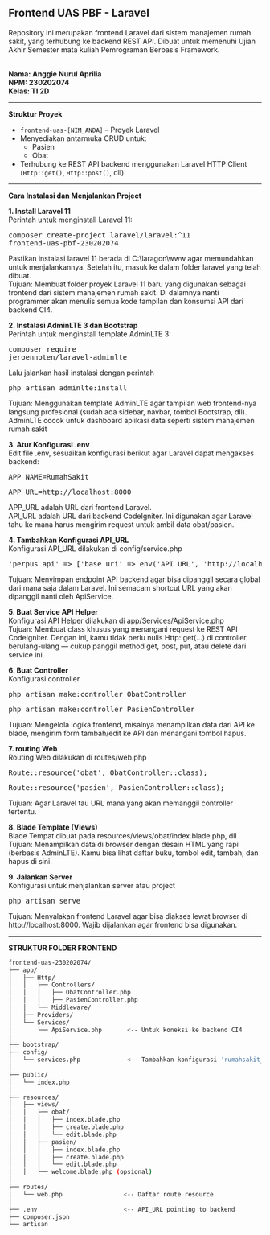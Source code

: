 <h2>Frontend UAS PBF - Laravel</h2>
<p>Repository ini merupakan frontend Laravel dari sistem manajemen rumah sakit, yang terhubung ke backend REST API. Dibuat untuk memenuhi Ujian Akhir Semester mata kuliah Pemrograman Berbasis Framework.</p>
<p><b>
    <br>Nama: Anggie Nurul Aprilia
    <br>NPM: 230202074
    <br>Kelas: TI 2D
</b></p>
<hr>
<p><b>Struktur Proyek</b></p>
    <ul>
      <li><code>frontend-uas-[NIM_ANDA]</code> – Proyek Laravel</li>
      <li>Menyediakan antarmuka CRUD untuk:
        <ul>
          <li>Pasien</li>
          <li>Obat</li>
        </ul>
      </li>
      <li>Terhubung ke REST API backend menggunakan Laravel HTTP Client
        (<code>Http::get()</code>, <code>Http::post()</code>, dll)
      </li>
    </ul>
<hr>

<strong>Cara Instalasi dan Menjalankan Project</strong>
<br>
<b><p>1. Install Laravel 11</b>
<br>Perintah untuk menginstall Laravel 11:
<br><pre>composer create-project laravel/laravel:^11 frontend-uas-pbf-230202074</pre>
Pastikan instalasi laravel 11 berada di C:\laragon\www agar memundahkan untuk menjalankannya. Setelah itu, masuk ke dalam folder laravel yang telah dibuat.
<br>Tujuan: Membuat folder proyek Laravel 11 baru yang digunakan sebagai frontend dari sistem manajemen rumah sakit. Di dalamnya nanti programmer akan menulis semua kode tampilan dan konsumsi API dari backend CI4.

<b><p>2. Instalasi AdminLTE 3 dan Bootstrap</b>
<br>Perintah untuk menginstall template AdminLTE 3:
<br><pre>composer require jeroennoten/laravel-adminlte</pre>
Lalu jalankan hasil instalasi dengan perintah
<pre>php artisan adminlte:install</pre>
Tujuan: Menggunakan template AdminLTE agar tampilan web frontend-nya langsung profesional (sudah ada sidebar, navbar, tombol Bootstrap, dll). AdminLTE cocok untuk dashboard aplikasi data seperti sistem manajemen rumah sakit

<b><p>3. Atur Konfigurasi .env</b>
<br>Edit file .env, sesuaikan konfigurasi berikut agar Laravel dapat mengakses backend:
<pre>APP_NAME=RumahSakit</pre>
<pre>APP_URL=http://localhost:8000</pre>
APP_URL adalah URL dari frontend Laravel.
<br>API_URL adalah URL dari backend CodeIgniter. Ini digunakan agar Laravel tahu ke mana harus mengirim request untuk ambil data obat/pasien.

<b><p>4. Tambahkan Konfigurasi API_URL</b>
<br>Konfigurasi API_URL dilakukan di config/service.php
<pre>'perpus_api' => ['base_uri' => env('API_URL', 'http://localhost:8080'),]</pre>
Tujuan: Menyimpan endpoint API backend agar bisa dipanggil secara global dari mana saja dalam Laravel. Ini semacam shortcut URL yang akan dipanggil nanti oleh ApiService.

<b><p>5. Buat Service API Helper</b>
<br>Konfigurasi API Helper dilakukan di app/Services/ApiService.php
<br>Tujuan: Membuat class khusus yang menangani request ke REST API CodeIgniter. Dengan ini, kamu tidak perlu nulis Http::get(...) di controller berulang-ulang — cukup panggil method get, post, put, atau delete dari service ini.

<b><p>6. Buat Controller</b>
<br>Konfigurasi controller
<pre>php artisan make:controller ObatController</pre>
<pre>php artisan make:controller PasienController</pre>
Tujuan: Mengelola logika frontend, misalnya menampilkan data dari API ke blade, mengirim form tambah/edit ke API dan menangani tombol hapus.

<b><p>7. routing Web</b>
<br>Routing Web dilakukan di routes/web.php
<pre>Route::resource('obat', ObatController::class);</pre>
<pre>Route::resource('pasien', PasienController::class);</pre>
Tujuan: Agar Laravel tau URL mana yang akan memanggil controller tertentu. 

<b><p>8. Blade Template (Views)</b>
<br>Blade Tempat dibuat pada resources/views/obat/index.blade.php, dll
<br>Tujuan: Menampilkan data di browser dengan desain HTML yang rapi (berbasis AdminLTE). Kamu bisa lihat daftar buku, tombol edit, tambah, dan hapus di sini.

<b><p>9. Jalankan Server</b>
<br>Konfigurasi untuk menjalankan server atau project
<pre>php artisan serve</pre>
Tujuan: Menyalakan frontend Laravel agar bisa diakses lewat browser di http://localhost:8000. Wajib dijalankan agar frontend bisa digunakan.

<hr>
<p><strong>STRUKTUR FOLDER FRONTEND</strong></p>

```bash
frontend-uas-230202074/
├── app/
│   ├── Http/
│   │   ├── Controllers/
│   │   │   ├── ObatController.php
│   │   │   ├── PasienController.php
│   │   └── Middleware/
│   ├── Providers/
│   └── Services/
│       └── ApiService.php       <-- Untuk koneksi ke backend CI4
│
├── bootstrap/
├── config/
│   └── services.php             <-- Tambahkan konfigurasi 'rumahsakit_api'
│
├── public/
│   └── index.php
│
├── resources/
│   ├── views/
│   │   ├── obat/
│   │   │   ├── index.blade.php
│   │   │   ├── create.blade.php
│   │   │   └── edit.blade.php
│   │   ├── pasien/
│   │   │   ├── index.blade.php
│   │   │   ├── create.blade.php
│   │   │   └── edit.blade.php
│   │   └── welcome.blade.php (opsional)
│
├── routes/
│   └── web.php                 <-- Daftar route resource
│
├── .env                        <-- API_URL pointing to backend
├── composer.json
└── artisan
